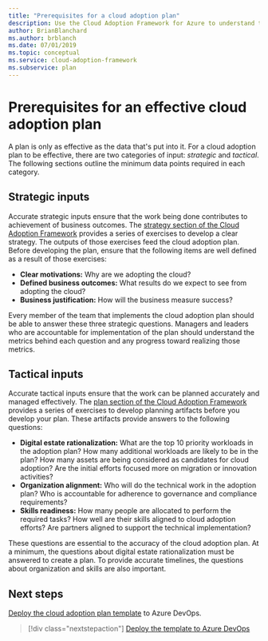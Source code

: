 ```yaml
---
title: "Prerequisites for a cloud adoption plan"
description: Use the Cloud Adoption Framework for Azure to understand the prerequisites for an effective cloud adoption plan.
author: BrianBlanchard
ms.author: brblanch
ms.date: 07/01/2019
ms.topic: conceptual
ms.service: cloud-adoption-framework
ms.subservice: plan
---
```


# Prerequisites for an effective cloud adoption plan

A plan is only as effective as the data that's put into it. For a cloud adoption plan to be effective, there are two categories of input: _strategic_ and _tactical_. The following sections outline the minimum data points required in each category.

## Strategic inputs

Accurate strategic inputs ensure that the work being done contributes to achievement of business outcomes. The [strategy section of the Cloud Adoption Framework](../strategy/index.md) provides a series of exercises to develop a clear strategy. The outputs of those exercises feed the cloud adoption plan. Before developing the plan, ensure that the following items are well defined as a result of those exercises:

- **Clear motivations:** Why are we adopting the cloud?
- **Defined business outcomes:** What results do we expect to see from adopting the cloud?
- **Business justification:** How will the business measure success?

Every member of the team that implements the cloud adoption plan should be able to answer these three strategic questions. Managers and leaders who are accountable for implementation of the plan should understand the metrics behind each question and any progress toward realizing those metrics.

## Tactical inputs

Accurate tactical inputs ensure that the work can be planned accurately and managed effectively. The [plan section of the Cloud Adoption Framework](./index.md) provides a series of exercises to develop planning artifacts before you develop your plan. These artifacts provide answers to the following questions:

- **Digital estate rationalization:** What are the top 10 priority workloads in the adoption plan? How many additional workloads are likely to be in the plan? How many assets are being considered as candidates for cloud adoption? Are the initial efforts focused more on migration or innovation activities?
- **Organization alignment:** Who will do the technical work in the adoption plan? Who is accountable for adherence to governance and compliance requirements?
- **Skills readiness:** How many people are allocated to perform the required tasks? How well are their skills aligned to cloud adoption efforts? Are partners aligned to support the technical implementation?

These questions are essential to the accuracy of the cloud adoption plan. At a minimum, the questions about digital estate rationalization must be answered to create a plan. To provide accurate timelines, the questions about organization and skills are also important.

## Next steps

[Deploy the cloud adoption plan template](./template.md) to Azure DevOps.

> [!div class="nextstepaction"]
> [Deploy the template to Azure DevOps](./template.md)
